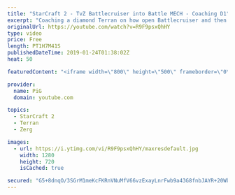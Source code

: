 ```yaml
---
title: "StarCraft 2 - TvZ Battlecruiser into Battle MECH - Coaching D1"
excerpt: "Coaching a diamond Terran on how open Battlecruiser and then transition into Battle MECH (vs Zerg)  -- Watch live at https://www.twitch.tv/x5_pig My Twitter: https://twitter.com/x5_PiG My Instagram: https://www.instagram.com/pigsc2/ My Facebook: https://www.facebook.com/PiGSC2/   Live Coaching Playlist:"
originalUrl: https://youtube.com/watch?v=R9F9psxQhHY
type: video
price: Free
length: PT1H7M41S
publishedDateTime: 2019-01-24T01:38:02Z
heat: 50

featuredContent: "<iframe width=\"800\" height=\"500\" frameborder=\"0\" src=\"https://www.youtube.com/embed/R9F9psxQhHY\" allow=\"accelerometer; autoplay; encrypted-media; gyroscope; picture-in-picture\" allowfullscreen></iframe>"

provider:
  name: PiG
  domain: youtube.com

topics:
  - StarCraft 2
  - Terran
  - Zerg

images:
  - url: https://i.ytimg.com/vi/R9F9psxQhHY/maxresdefault.jpg
    width: 1280
    height: 720
    isCached: true

secured: "G5+8dnqO/3SGrM1meKcFKRnVNuMfV66vzExayLnrFwb9a43G8fnbJAYR+20Wbmqp6BCYsIIMNSUvtVxYE7aVAPbDL4ukX3x8dF81H8AAR9EBw+XUA62+E5f6287RPKyqwZy8efuIY8zwbsmFkzh6Kz8ZsGgXIj3c5aa2x6Y6Wt06qur18EjaT2lB1oUmbcBjYYL/XyXNsL8ef2rKBWkMLSZ0cziCzn4aWTxIDA4IR/Cl2qEKXq9EHJuXfN1iZ8csnA35jnc/SN5I+J9jMHJq/M9dH8uEA0/Yt5M2Z87m3AJYrrk4um/xr2yYhepe2DbRYgPXt/PjR/uw3IBnfs4CrldEKuRCUw839x0LoplddC4z0DLrZ/Zy/gXCA5Fa4DlMMmwiaQvIVPSsNFb7MsHTLdG7vSJMTI0h1bM9jOyc8zs=;zJt3LQAAvG5XlkVd8wmmGw=="
---
```


